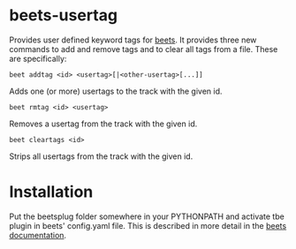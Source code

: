 # beets-usertag

Provides user defined keyword tags for
[beets](https://github.com/sampsyo/beets). It provides three new commands to
add and remove tags and to clear all tags from a file. These are specifically:

```
beet addtag <id> <usertag>[|<other-usertag>[...]]
```

Adds one (or more) usertags to the track with the given id.

```
beet rmtag <id> <usertag>
```

Removes a usertag from the track with the given id.

```
beet cleartags <id>
```

Strips all usertags from the track with the given id.

# Installation

Put the beetsplug folder somewhere in your PYTHONPATH and activate tbe plugin
in beets' config.yaml file. This is described in more detail in the [beets
documentation](http://beets.readthedocs.org/en/latest/index.html).
